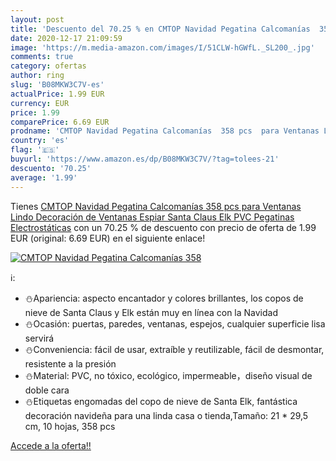 ```yaml
---
layout: post
title: 'Descuento del 70.25 % en CMTOP Navidad Pegatina Calcomanías  358 '
date: 2020-12-17 21:09:59
image: 'https://m.media-amazon.com/images/I/51CLW-hGWfL._SL200_.jpg'
comments: true
category: ofertas
author: ring
slug: 'B08MKW3C7V-es'
actualPrice: 1.99 EUR
currency: EUR
price: 1.99
comparePrice: 6.69 EUR
prodname: 'CMTOP Navidad Pegatina Calcomanías  358 pcs  para Ventanas Lindo Decoración de Ventanas Espiar Santa Claus Elk PVC Pegatinas Electrostáticas'
country: 'es'
flag: '🇪🇸'
buyurl: 'https://www.amazon.es/dp/B08MKW3C7V/?tag=tolees-21'
descuento: '70.25'
average: '1.99'
---
```


Tienes [CMTOP Navidad Pegatina Calcomanías  358 pcs  para Ventanas Lindo Decoración de Ventanas Espiar Santa Claus Elk PVC Pegatinas Electrostáticas](https://www.amazon.es/dp/B08MKW3C7V/?tag=tolees-21) con un 70.25 % de descuento con precio de oferta de 1.99 EUR (original: 6.69 EUR) en el siguiente enlace!

[![CMTOP Navidad Pegatina Calcomanías  358 ](https://m.media-amazon.com/images/I/51CLW-hGWfL._SL200_.jpg)](https://www.amazon.es/dp/B08MKW3C7V/?tag=tolees-21)

ℹ️:

- ⛄Apariencia: aspecto encantador y colores brillantes, los copos de nieve de Santa Claus y Elk están muy en línea con la Navidad
- ⛄Ocasión: puertas, paredes, ventanas, espejos, cualquier superficie lisa servirá
- ⛄Conveniencia: fácil de usar, extraíble y reutilizable, fácil de desmontar, resistente a la presión
- ⛄Material: PVC, no tóxico, ecológico, impermeable，diseño visual de doble cara
- ⛄Etiquetas engomadas del copo de nieve de Santa Elk, fantástica decoración navideña para una linda casa o tienda,Tamaño: 21 * 29,5 cm, 10 hojas, 358 pcs

[Accede a la oferta!!](https://www.amazon.es/dp/B08MKW3C7V/?tag=tolees-21)
